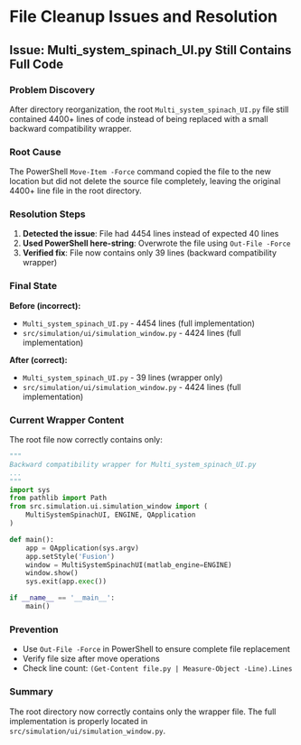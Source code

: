 # File Cleanup Issues and Resolution

## Issue: Multi_system_spinach_UI.py Still Contains Full Code

### Problem Discovery
After directory reorganization, the root `Multi_system_spinach_UI.py` file still contained 4400+ lines of code instead of being replaced with a small backward compatibility wrapper.

### Root Cause
The PowerShell `Move-Item -Force` command copied the file to the new location but did not delete the source file completely, leaving the original 4400+ line file in the root directory.

### Resolution Steps

1. **Detected the issue**: File had 4454 lines instead of expected 40 lines
2. **Used PowerShell here-string**: Overwrote the file using `Out-File -Force`
3. **Verified fix**: File now contains only 39 lines (backward compatibility wrapper)

### Final State

**Before (incorrect):**
- `Multi_system_spinach_UI.py` - 4454 lines (full implementation)
- `src/simulation/ui/simulation_window.py` - 4424 lines (full implementation)

**After (correct):**
- `Multi_system_spinach_UI.py` - 39 lines (wrapper only)
- `src/simulation/ui/simulation_window.py` - 4424 lines (full implementation)

### Current Wrapper Content

The root file now correctly contains only:
```python
"""
Backward compatibility wrapper for Multi_system_spinach_UI.py
...
"""
import sys
from pathlib import Path
from src.simulation.ui.simulation_window import (
    MultiSystemSpinachUI, ENGINE, QApplication
)

def main():
    app = QApplication(sys.argv)
    app.setStyle('Fusion')
    window = MultiSystemSpinachUI(matlab_engine=ENGINE)
    window.show()
    sys.exit(app.exec())

if __name__ == '__main__':
    main()
```

### Prevention
- Use `Out-File -Force` in PowerShell to ensure complete file replacement
- Verify file size after move operations
- Check line count: `(Get-Content file.py | Measure-Object -Line).Lines`

### Summary
The root directory now correctly contains only the wrapper file. The full implementation is properly located in `src/simulation/ui/simulation_window.py`.
